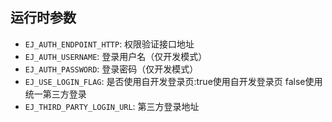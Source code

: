 ## 运行时参数

* `EJ_AUTH_ENDPOINT_HTTP`: 权限验证接口地址
* `EJ_AUTH_USERNAME`: 登录用户名（仅开发模式）
* `EJ_AUTH_PASSWORD`: 登录密码（仅开发模式）
* `EJ_USE_LOGIN_FLAG`: 是否使用自开发登录页:true使用自开发登录页  false使用统一第三方登录
* `EJ_THIRD_PARTY_LOGIN_URL`: 第三方登录地址